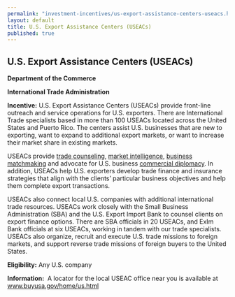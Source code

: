 ```yaml
---
permalink: "investment-incentives/us-export-assistance-centers-useacs.html"
layout: default
title: U.S. Export Assistance Centers (USEACs)
published: true
---
```


<H2>U.S. Export Assistance Centers (USEACs)</h2>
<P><STRONG>Department of the Commerce </strong></p>
<P><STRONG>International Trade Administration </strong></p>
<P><STRONG>Incentive:</strong> U.S. Export Assistance Centers (USEACs) provide front-line outreach and service operations for U.S. exporters. There are International Trade specialists based in more than 100 USEACs located across the United States and Puerto Rico. The centers assist U.S. businesses that are new to exporting, want to expand to additional export markets, or want to increase their market share in existing markets. </p>
<P>USEACs provide <A href="http://www.trade.gov/cs/services.asp#tradecounseling" target=_top>trade counseling</a>, <A href="http://www.trade.gov/cs/services.asp#marketintelligence" target=_top>market intelligence</a>, <A href="http://www.trade.gov/cs/services.asp#businessmatchmaking" target=_top>business matchmaking</a> and advocate for U.S. business <A href="http://www.trade.gov/cs/services.asp#commercialdiplomacy" target=_top>commercial diplomacy</a>. In addition, USEACs help U.S. exporters develop trade finance and insurance strategies that align with the clients’ particular business objectives and help them complete export transactions.</p>
<P>USEACs also connect local U.S. companies with additional international trade resources. USEACs work closely with the Small Business Administration (SBA) and the U.S. Export Import Bank to counsel clients on export finance options. There are SBA officials in 20 USEACs, and ExIm Bank officials at six USEACs, working in tandem with our trade specialists. USEACs also organize, recruit and execute U.S. trade missions to foreign markets, and support reverse trade missions of foreign buyers to the United States. </p>
<P><STRONG>Eligibility:</strong> Any U.S. company </p>
<P><STRONG>Information:</strong>&nbsp;&nbsp;A locator for the local USEAC office near you is available at <A href="http://www.buyusa.gov/home/us.html" target=_top>www.buyusa.gov/home/us.html</a></p> 